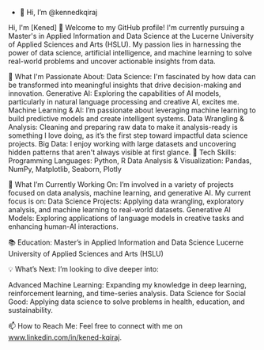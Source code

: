 - 👋 Hi, I’m @kennedkqiraj


Hi, I'm [Kened] 👋 Welcome to my GitHub profile! I'm currently pursuing a Master's in Applied Information and Data Science at the Lucerne University of Applied Sciences and Arts (HSLU). My passion lies in harnessing the power of data science, artificial intelligence, and machine learning to solve real-world problems and uncover actionable insights from data.

🚀 What I'm Passionate About: Data Science: I'm fascinated by how data can be transformed into meaningful insights that drive decision-making and innovation. Generative AI: Exploring the capabilities of AI models, particularly in natural language processing and creative AI, excites me. Machine Learning & AI: I’m passionate about leveraging machine learning to build predictive models and create intelligent systems. Data Wrangling & Analysis: Cleaning and preparing raw data to make it analysis-ready is something I love doing, as it’s the first step toward impactful data science projects. Big Data: I enjoy working with large datasets and uncovering hidden patterns that aren't always visible at first glance. 🔧 Tech Skills: Programming Languages: Python, R Data Analysis & Visualization: Pandas, NumPy, Matplotlib, Seaborn, Plotly

🌱 What I’m Currently Working On: I’m involved in a variety of projects focused on data analysis, machine learning, and generative AI. My current focus is on: Data Science Projects: Applying data wrangling, exploratory analysis, and machine learning to real-world datasets. Generative AI Models: Exploring applications of language models in creative tasks and enhancing human-AI interactions.

📚 Education: Master’s in Applied Information and Data Science Lucerne University of Applied Sciences and Arts (HSLU)

💡 What’s Next: I’m looking to dive deeper into:

Advanced Machine Learning: Expanding my knowledge in deep learning, reinforcement learning, and time-series analysis. Data Science for Social Good: Applying data science to solve problems in health, education, and sustainability.

📫 How to Reach Me: Feel free to connect with me on www.linkedin.com/in/kened-kqiraj.


<!---
kennedkqiraj/kennedkqiraj is a ✨ special ✨ repository because its `README.md` (this file) appears on your GitHub profile.
You can click the Preview link to take a look at your changes.
--->
